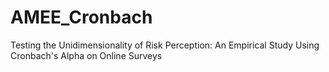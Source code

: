 # AMEE_Cronbach
Testing the Unidimensionality of Risk Perception: An Empirical Study Using Cronbach's Alpha on Online Surveys
